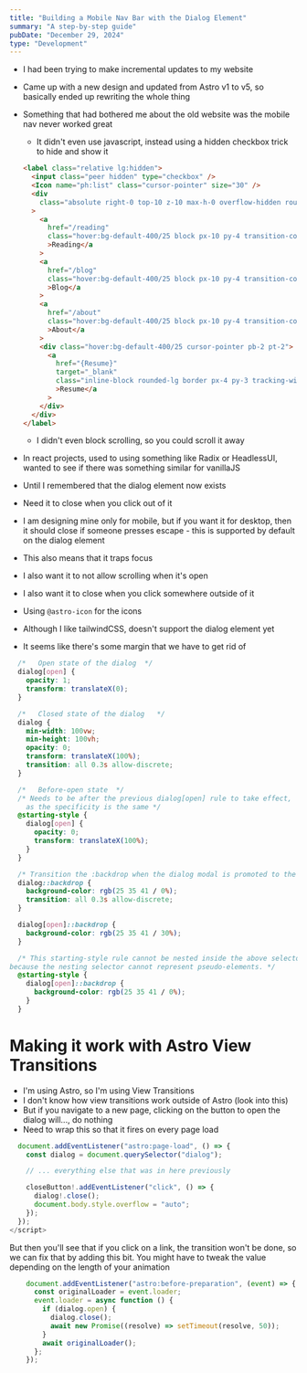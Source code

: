 ```yaml
---
title: "Building a Mobile Nav Bar with the Dialog Element"
summary: "A step-by-step guide"
pubDate: "December 29, 2024"
type: "Development"
---
```


- I had been trying to make incremental updates to my website
- Came up with a new design and updated from Astro v1 to v5, so basically ended up rewriting the whole thing
- Something that had bothered me about the old website was the mobile nav never worked great
  - It didn't even use javascript, instead using a hidden checkbox trick to hide and show it
  ```html
  <label class="relative lg:hidden">
    <input class="peer hidden" type="checkbox" />
    <Icon name="ph:list" class="cursor-pointer" size="30" />
    <div
      class="absolute right-0 top-10 z-10 max-h-0 overflow-hidden rounded-lg bg-livid-700 text-center text-lg shadow-2xl transition-all duration-150 font-width-[87] peer-checked:max-h-96"
    >
      <a
        href="/reading"
        class="hover:bg-default-400/25 block px-10 py-4 transition-colors"
        >Reading</a
      >
      <a
        href="/blog"
        class="hover:bg-default-400/25 block px-10 py-4 transition-colors"
        >Blog</a
      >
      <a
        href="/about"
        class="hover:bg-default-400/25 block px-10 py-4 transition-colors"
        >About</a
      >
      <div class="hover:bg-default-400/25 cursor-pointer pb-2 pt-2">
        <a
          href="{Resume}"
          target="_blank"
          class="inline-block rounded-lg border px-4 py-3 tracking-wider transition-colors"
          >Resume</a
        >
      </div>
    </div>
  </label>
  ```
  - I didn't even block scrolling, so you could scroll it away
- In react projects, used to using something like Radix or HeadlessUI, wanted to see if there was something similar for vanillaJS
- Until I remembered that the dialog element now exists

- Need it to close when you click out of it
- I am designing mine only for mobile, but if you want it for desktop, then it should close if someone presses escape - this is supported by default on the dialog element
- This also means that it traps focus
- I also want it to not allow scrolling when it's open
- I also want it to close when you click somewhere outside of it
- Using `@astro-icon` for the icons

- Although I like tailwindCSS, doesn't support the dialog element yet
- It seems like there's some margin that we have to get rid of

```css
  /*   Open state of the dialog  */
  dialog[open] {
    opacity: 1;
    transform: translateX(0);
  }

  /*   Closed state of the dialog   */
  dialog {
    min-width: 100vw;
    min-height: 100vh;
    opacity: 0;
    transform: translateX(100%);
    transition: all 0.3s allow-discrete;
  }

  /*   Before-open state  */
  /* Needs to be after the previous dialog[open] rule to take effect,
    as the specificity is the same */
  @starting-style {
    dialog[open] {
      opacity: 0;
      transform: translateX(100%);
    }
  }

  /* Transition the :backdrop when the dialog modal is promoted to the top layer */
  dialog::backdrop {
    background-color: rgb(25 35 41 / 0%);
    transition: all 0.3s allow-discrete;
  }

  dialog[open]::backdrop {
    background-color: rgb(25 35 41 / 30%);
  }

  /* This starting-style rule cannot be nested inside the above selector
because the nesting selector cannot represent pseudo-elements. */
  @starting-style {
    dialog[open]::backdrop {
      background-color: rgb(25 35 41 / 0%);
    }
  }
```

# Making it work with Astro View Transitions

- I'm using Astro, so I'm using View Transitions
- I don't know how view transitions work outside of Astro (look into this)
- But if you navigate to a new page, clicking on the button to open the dialog will..., do nothing
- Need to wrap this so that it fires on every page load
```javascript
  document.addEventListener("astro:page-load", () => {
    const dialog = document.querySelector("dialog");

    // ... everything else that was in here previously

    closeButton!.addEventListener("click", () => {
      dialog!.close();
      document.body.style.overflow = "auto";
    });
  });
</script>
```

But then you'll see that if you click on a link, the transition won't be done, so we can fix that by adding this bit.
You might have to tweak the value depending on the length of your animation

```javascript
    document.addEventListener("astro:before-preparation", (event) => {
      const originalLoader = event.loader;
      event.loader = async function () {
        if (dialog.open) {
          dialog.close();
          await new Promise((resolve) => setTimeout(resolve, 50));
        }
        await originalLoader();
      };
    });
```
